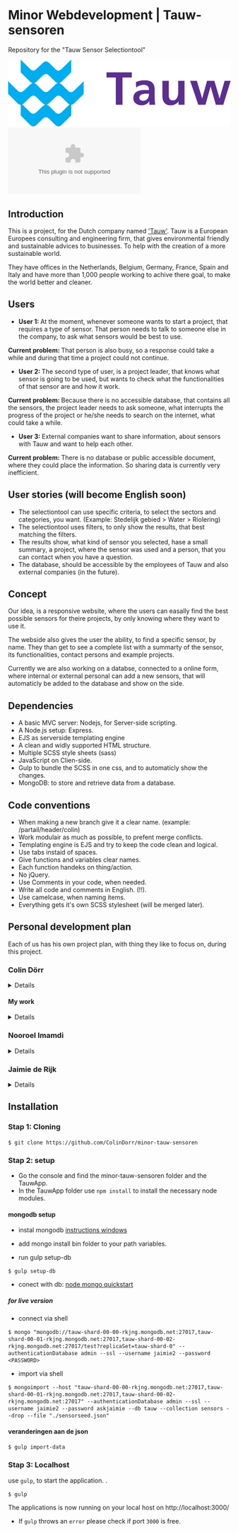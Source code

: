 # Minor Webdevelopment | Tauw-sensoren
Repository for the "Tauw Sensor Selectiontool"
<!-- `
V 0.1.0
` -->

![Logo Tauw](./readme-files/tauw-logo.jpg)
![Photos devicelab](./readme-files/photos_devicelab.zip)


<!-- ### Live Demo
<a href="https://tauw-sensortool.herokuapp.com"> https://tauw-sensortool.herokuapp.com </a> -->

## Introduction
This is a project, for the Dutch company named <a href="http://www.tauw.nl">'Tauw'</a>. Tauw is a European  Europees consulting and engineering firm, that gives environmental friendly and sustainable advices to businesses. To help with the creation of a more sustainable world.

They have offices in the Netherlands, Belgium, Germany, France, Spain and Italy and have more than 1,000 people working to achive there goal, to make the world better and cleaner.

## Users
- <strong>User 1: </strong> At the moment, whenever someone wants to start a project, that requires a type of sensor. That person needs to talk to someone else in the company, to ask what sensors would be best to use.

 <strong>Current problem: </strong> That person is also busy, so a response could take a while and during that time a project could not continue.

- <strong>User 2: </strong> The second type of user, is a project leader, that knows what sensor is going to be used, but wants to check what the functionalities of that sensor are and how it work.

 <strong>Current problem: </strong> Because there is no accessible database, that contains all the sensors, the project leader needs to ask someone, what interrupts the progress of the project or he/she needs to search on the internet, what could take a while.

- <strong>User 3: </strong> External companies want to share information, about sensors with Tauw and want to help each other.

 <strong>Current problem: </strong> There is no database or public accessible document, where they could place the information. So sharing data is currently very inefficient.

## User stories (will become English soon)
- The selectiontool can use specific criteria, to select the sectors and categories, you want. (Example: Stedelijk gebied  > Water  > Riolering)
- The selectiontool uses filters, to only show the results, that best matching the filters.
- The results show, what kind of sensor you selected, hase a small summary, a project, where the sensor was used and a person, that you can contact when you have a question.
- The database, should be accessible by the employees of Tauw and also external companies (in the future).

## Concept
Our idea, is a responsive website, where the users can easally find the best possible sensors for theire projects, by only knowing where they want to use it.

The webside also gives the user the ability, to find a specific sensor, by name. They than get to see a complete list with a summarty of the sensor, its functionalities, contact persons and example projects.

Currently we are also working on a databse, connected to a online form, where internal or external personal can add a new sensors, that will automaticly be added to the database and show on the side.

## Dependencies
- A basic MVC server: Nodejs, for Server-side scripting.
- A Node.js setup: Express.
- EJS as serverside templating engine
- A clean and widly supported HTML structure.
- Multiple SCSS style sheets (sass)
- JavaScript on Clien-side.
- Gulp to bundle the SCSS in one css, and to automaticly show the changes.
- MongoDB: to store and retrieve data from a database.

## Code conventions
- When making a new branch give it a clear name. (example: /partail/header/colin)
- Work modulair as much as possible, to prefent merge conflicts.
- Templating engine is EJS and try to keep the code clean and logical.
- Use tabs instaid of spaces.
- Give functions and variables clear names.
- Each function handeks on thing/action.
- No jQuery.
- Use Comments in your code, when needed.
- Write all code and comments in English. (!!).
- Use camelcase, when naming items.
- Everything gets it's own SCSS stylesheet (will be merged later).

## Personal development plan
Each of us has his own project plan, with thing they like to focus on, during this project.

### Colin Dörr
<details>

#### Korte intro
In 2014 I started with my study (Communication en Multimedia Design (CMD)). In the beginning, I avoided the coding, because I wanted to design for the web, but bit by bit, I have become a real Front-end Developer. I started learning more and more and wanted to improve my knoledge about coding, so I chose to take the minor web Developmet, because I would learn a lot. I also wanted to know more about server-side coding and a bit more about working with databases.

In the "meesterproef", I need to show, that I have to prove, what I have learned the past months. I have chosen the following classes, to focus on:
- Web App from Scratch
- CSS to the Rescue
- Performance Matters
- Browser Technologies

##### Web App from Scratch
During Web App from Scratch, I have learned a new and better structured type of coding. I'm going to use the object literal type of coding, to make the code easy to understand and cleaner. I will also use IFFE's to make the variable a bit more secure.

##### CSS to the Rescue
During CSS to the Rescue, I have learned, that you can do a lot with CSS and don't need Javascript for everything. Thats why I'm going to use CSS, instaid of Javacript, to make the  complex interfaces.

##### Performance Matters
The make the website preforme better, I will try to make the website mostly server-side, to make to prefent the most browser problems. Also, because Tauw (the client) uses IE11, I will need to change/ make fallbacks for the IE version, so even the IE users can use the site like it supposed to be.

##### Browser Technologies
During Browser Technologies I learned the importance of a good HTML and CSS structure. Thats why, I will begin with a clean HTML and CSS structure and will only use the Clien-side Javascript, as enhancements. So even when the user has Javascript turned off, the site will still be accessible and usable.

</details>

#### My work
<details>

##### /lib/
- **[search.js](https://github.com/ColinDorr/minor-tauw-sensoren/blob/master/TauwApp/lib/search.js)** : Completly made by me.
- **[connector.js](https://github.com/ColinDorr/minor-tauw-sensoren/blob/master/TauwApp/lib/connector.js)**: I made the:
    - Functions, to edit a Sensors data and send those changes to the database.
    - Functions, to update the settings document in the database.
    - Functions, to remove a item from the databse.
    [(see commits)](https://github.com/ColinDorr/minor-tauw-sensoren/blame/master/TauwApp/lib/connector.js)

##### /public/javascripts/
- **[countItems.js](https://github.com/ColinDorr/minor-tauw-sensoren/blob/master/TauwApp/public/javascripts/countItems.js)**: Completly made by me.
- **[filters.js](https://github.com/ColinDorr/minor-tauw-sensoren/blob/master/TauwApp/public/javascripts/filters.js)**: Partly made by me. [(see commits)](https://github.com/ColinDorr/minor-tauw-sensoren/blame/master/TauwApp/public/javascripts/filters.js)
- **[imagePreview.js](https://github.com/ColinDorr/minor-tauw-sensoren/blob/master/TauwApp/public/javascripts/imagePreview.js)**: Completly made by me.
- **[requiredInputs.js](https://github.com/ColinDorr/minor-tauw-sensoren/blob/master/TauwApp/public/javascripts/requiredInputs.js)**: Completly made by me.
- **[rotateArrows.js](https://github.com/ColinDorr/minor-tauw-sensoren/blob/master/TauwApp/public/javascripts/rotateArrows.js)**: Completly made by me.

##### /public/stylesheets/
- **[_detail.scss](https://github.com/ColinDorr/minor-tauw-sensoren/blob/master/TauwApp/public/stylesheets/_detail.scss)**: Partly made by me [(see commits)](https://github.com/ColinDorr/minor-tauw-sensoren/blame/master/TauwApp/public/stylesheets/_detail.scss)
- **[_filters.scss](https://github.com/ColinDorr/minor-tauw-sensoren/blob/master/TauwApp/public/stylesheets/_filters.scss)**: Partly made by me [(see commits)](https://github.com/ColinDorr/minor-tauw-sensoren/blame/master/TauwApp/public/stylesheets/_filters.scss)
- **[_header.scss](https://github.com/ColinDorr/minor-tauw-sensoren/blob/master/TauwApp/public/stylesheets/_header.scss)**: Partly made by me [(see commits)](https://github.com/ColinDorr/minor-tauw-sensoren/blame/master/TauwApp/public/stylesheets/_header.scss)
- **[_results.scss](https://github.com/ColinDorr/minor-tauw-sensoren/blob/master/TauwApp/public/stylesheets/_results.scss)**: Partly made by me [(see commits)](https://github.com/ColinDorr/minor-tauw-sensoren/blame/master/TauwApp/public/stylesheets/_results.scss)
- **[aside.scss](https://github.com/ColinDorr/minor-tauw-sensoren/blob/master/TauwApp/public/stylesheets/aside.scss)**: Partly made by me [(see commits)](https://github.com/ColinDorr/minor-tauw-sensoren/blame/master/TauwApp/public/stylesheets/aside.scss)
- **[category.scss](https://github.com/ColinDorr/minor-tauw-sensoren/blob/master/TauwApp/public/stylesheets/category.scss)**: Partly made by me [(see commits)](https://github.com/ColinDorr/minor-tauw-sensoren/blame/master/TauwApp/public/stylesheets/category.scss)

##### /routes/
-  **[cms.js](https://github.com/ColinDorr/minor-tauw-sensoren/tree/master/TauwApp/routes/cms.js)**: Completly made by me.
- **[detail.js](https://github.com/ColinDorr/minor-tauw-sensoren/tree/master/TauwApp/routes/cms)**: Mostly made by me. [(see commits)](https://github.com/ColinDorr/minor-tauw-sensoren/blame/master/TauwApp/routes/detail.js)
- **[form.js](https://github.com/ColinDorr/minor-tauw-sensoren/tree/master/TauwApp/routes/form.js)**: Completly made by me.
- **[index.js](https://github.com/ColinDorr/minor-tauw-sensoren/tree/master/TauwApp/routes/index.js)**: Completly made by me.


##### /views/
- **[cms.ejs](https://github.com/ColinDorr/minor-tauw-sensoren/blob/master/TauwApp/views/cms.ejs)**: Completly made by me.
- **[form.ejs](https://github.com/ColinDorr/minor-tauw-sensoren/blob/master/TauwApp/views/form.ejs)**: Completly made by me.
- **[edit.ejs](https://github.com/ColinDorr/minor-tauw-sensoren/blob/master/TauwApp/views/edit.ejs)**: Completly made by me.

##### /views/partials/
- **[aside.ejs](https://github.com/ColinDorr/minor-tauw-sensoren/blob/master/TauwApp/views/aside.ejs)**: Partly made by me [(see commits)](https://github.com/ColinDorr/minor-tauw-sensoren/blame/master/TauwApp/views/partials/aside.ejs)
- **[category.ejs](https://github.com/ColinDorr/minor-tauw-sensoren/blob/master/TauwApp/views/category.ejs)**: Partly made by me [(see commits)](https://github.com/ColinDorr/minor-tauw-sensoren/blame/master/TauwApp/views/partials/category.ejs)
- **[detail.ejs](https://github.com/ColinDorr/minor-tauw-sensoren/blob/master/TauwApp/views/detail.ejs)**:Partly made by me [(see commits)](https://github.com/ColinDorr/minor-tauw-sensoren/blame/master/TauwApp/views/partials/detail.ejs)
- **[filters.ejs.ejs](https://github.com/ColinDorr/minor-tauw-sensoren/blob/master/TauwApp/views/filters.ejs)**: Partly made by me [(see commits)](https://github.com/ColinDorr/minor-tauw-sensoren/blame/master/TauwApp/views/partials/filters.ejs)
- **[results.ejs](https://github.com/ColinDorr/minor-tauw-sensoren/blob/master/TauwApp/views/results.ejs)**: Partly made by me [(see commits)](https://github.com/ColinDorr/minor-tauw-sensoren/blame/master/TauwApp/views/partials/results.ejs)
- **[search_results.ejs](https://github.com/ColinDorr/minor-tauw-sensoren/blob/master/TauwApp/views/search_results.ejs)**: Partly made by me [(see commits)](https://github.com/ColinDorr/minor-tauw-sensoren/blame/master/TauwApp/views/partials/search_results.ejs)

##### sensorseed.json
- **[sensorseed.json](https://github.com/ColinDorr/minor-tauw-sensoren/blob/master/TauwApp/sensorseed.json)**: Mostly made by me [(see commits)](https://github.com/ColinDorr/minor-tauw-sensoren/blame/master/TauwApp/sensorseed.json)

##### settingsseed.json
- **[settingsseed.json](https://github.com/ColinDorr/minor-tauw-sensoren/blob/master/TauwApp/settingsseed.json)**: Completly made by me.

</details>


### Nooroel Imamdi
<details>

#### Korte intro
Ik ben in 2014 tot de opleiding *Communication and Multimedia Design* (CMD) toegetreden als Visual Interface Designer. In de loop van de tijd ben ik me gaan richten op de techniek, met als doel om diversiteit te creëren in mijn werkzaamheden als CMD-er. De minor *Webdevelopment* was voor mij de uitgelezen mogelijkheid om verder tot verdieping over te gaan in code-land.

In de meesterproef is het de bedoeling om tenminste vier vakken uit de minor toe te passen in het project. Op de volgende vakken leg ik de focus gedurende de meesterproef:

- Web App from Scratch
- CSS to the Rescue
- Performance Matters
- Browser Technologies

##### Web App from Scratch
Bij dit onderdeel is het van belang dat **JavaScript** wordt toegepast volgens de standaarden van het vak *Web App from Scratch*. Het plan is om deze toe te passen op de *map* die wordt aangelegd in de interface.

##### CSS to the Rescue
Het toepassen van CSS zal plaatsvinden bij het omzetten van het Visueel Design naar een werkend prototype.

##### Performance Matters
Het onderdeel *Performance Matters* zal worden voldaan door een service worker toe te voegen. Hiermee is het mogelijk om de website ook in offline-modus te blijven bezoekers als een gebruiker al eerder op de website is geweest.

##### Browser Technologies
Dit onderdeel wordt toegepast door al bij het coderen ervoor te zorgen dat de code die geschreven wordt op meerdere web browsers wordt ondersteund en al dan niet een fallback wordt gemaakt.

###### Documentation

**part: filter**
The filter-part contains the option to folding out relevant content. `html5` makes this possible by the `details`-tag. The problem that occurred is that this tag is not supported in `Internet Explorer` and `Microsoft Edge` while the main users use a Microsoft-machine with these browsers.

![HTML5 details support by Can I Use](https://github.com/ColinDorr/minor-tauw-sensoren/blob/master/readme-files/html5-details-tag-support-caniuse.png?raw=true)
*Can I Use* about support `details` in webbrowsers

I solved this with `CSS` by using the `checked`-selector to display an unordered list with the results. Example:
```
input:checked + ul {}
```

With this method we don't need to use JavaScript and the support of this method starts from `Internet Explorer` 10.

</details>

### Jaimie de Rijk

<details>

#### Korte intro
Ik ben een vierde jaars CMDer die zich focust op webdevelopment. Vorig jaar heb ik mij bij de meesterproef te veel gefocust op backend development. Dus bij deze herkansing zal ik mij veel meer richten op frontend.

De vier vakken die ik wil toepassen:

- Web App from Scratch
- CSS to the Rescue
- Performance Matters
- Browser Technologies
- real time web

**Web App from Scratch**
Interactie bouwen volgens de standaarden van het vak *Web App from Scratch* met behulp van javascript.

**CSS to the Rescue**
CSS die ik me kan herineren uit de minor toepassen op het werkende prototype.

**Performance Matters**
Tijdens het coderen bewust zijn van performance. En andere trucjes toepassen om snelheid te behouden.

**Browser Technologies**
Wij bouwen de app volgens progressive enhancement principe op.

**Realtime web ?**
Realtime resultaten van filter en zoek acties

</details>

## Installation
### Stap 1: Cloning
```
$ git clone https://github.com/ColinDorr/minor-tauw-sensoren
```

### Stap 2: setup
- Go the console and find the minor-tauw-sensoren folder and the TauwApp.
- In the TauwApp folder use ``npm install`` to install the necessary node modules.


#### mongodb setup
- instal mongodb [instructions windows](https://www.mkyong.com/mongodb/how-to-install-mongodb-on-windows/)

- add mongo install bin folder to your path variables.

- run gulp setup-db
```
$ gulp setup-db
```

- conect with db:
[node mongo quickstart](http://mongodb.github.io/node-mongodb-native/2.2/quick-start/quick-start/)


##### for live version
- connect via shell
```
$ mongo "mongodb://tauw-shard-00-00-rkjng.mongodb.net:27017,tauw-shard-00-01-rkjng.mongodb.net:27017,tauw-shard-00-02-rkjng.mongodb.net:27017/test?replicaSet=tauw-shard-0" --authenticationDatabase admin --ssl --username jaimie2 --password <PASSWORD>
```
- import via shell
```
$ mongoimport --host "tauw-shard-00-00-rkjng.mongodb.net:27017,tauw-shard-00-01-rkjng.mongodb.net:27017,tauw-shard-00-02-rkjng.mongodb.net:27017" --authenticationDatabase admin --ssl --username jaimie2 --password askjaimie --db tauw --collection sensors --drop --file "./sensorseed.json"
```
#### veranderingen aan de json
```
$ gulp import-data
```

### Stap 3: Localhost
 use ``gulp``, to start the application.  .
```
$ gulp
```
The applications is now running on your local host on http://localhost:3000/

-   If `gulp` throws an `error` please check if port `3000` is free.
